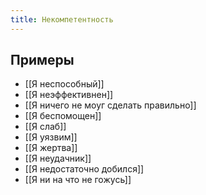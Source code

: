 ```yaml
---
title: Некомпетентность
---
```

## Примеры
- [[Я неспособный]]
- [[Я неэффективнен]]
- [[Я ничего не моуг сделать правильно]]
- [[Я беспомощен]]
- [[Я слаб]]
- [[Я уязвим]]
- [[Я жертва]]
- [[Я неудачник]]
- [[Я недостаточно добился]]
- [[Я ни на что не гожусь]]
